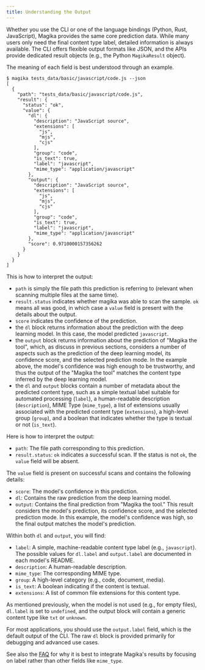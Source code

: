 ```yaml
---
title: Understanding the Output
---
```


Whether you use the CLI or one of the language bindings (Python, Rust, JavaScript), Magika provides the same core prediction data. While many users only need the final content type label, detailed information is always available. The CLI offers flexible output formats like JSON, and the APIs provide dedicated result objects (e.g., the Python `MagikaResult` object).

The meaning of each field is best understood through an example.

```shell
$ magika tests_data/basic/javascript/code.js --json
[
  {
    "path": "tests_data/basic/javascript/code.js",
    "result": {
      "status": "ok",
      "value": {
        "dl": {
          "description": "JavaScript source",
          "extensions": [
            "js",
            "mjs",
            "cjs"
          ],
          "group": "code",
          "is_text": true,
          "label": "javascript",
          "mime_type": "application/javascript"
        },
        "output": {
          "description": "JavaScript source",
          "extensions": [
            "js",
            "mjs",
            "cjs"
          ],
          "group": "code",
          "is_text": true,
          "label": "javascript",
          "mime_type": "application/javascript"
        },
        "score": 0.9710000157356262
      }
    }
  }
]
```

This is how to interpret the output:
- `path` is simply the file path this prediction is referring to (relevant when scanning multiple files at the same time).
- `result.status` indicates whether magika was able to scan the sample. `ok` means all was good, in which case a `value` field is present with the details about the output.
- `score` indicates the confidence of the prediction.
- the `dl` block returns information about the prediction with the deep learning model. In this case, the model predicted `javascript`.
- the `output` block returns information about the prediction of "Magika the tool", which, as discuss in previous sections, considers a number of aspects such as the prediction of the deep learning model, its confidence score, and the selected prediction mode. In the example above, the model's confidence was high enough to be trustworthy, and thus the output of the "Magika the tool" matches the content type inferred by the deep learning model.
- the `dl` and `output` blocks contain a number of metadata about the predicted content type, such as a simple textual label suitable for automated processing (`label`), a human-readable description (`description`), MIME Type (`mime_type`), a list of extensions usually associated with the predicted content type (`extensions`), a high-level group (`group`), and a boolean that indicates whether the type is textual or not (`is_text`).

Here is how to interpret the output:
- `path`: The file path corresponding to this prediction.
- `result.status`: `ok` indicates a successful scan. If the status is not `ok`, the `value` field will be absent.

The `value` field is present on successful scans and contains the following details:
- `score`: The model's confidence in this prediction.
- `dl`: Contains the raw prediction from the deep learning model.
- `output`: Contains the final prediction from "Magika the tool." This result considers the model's prediction, its confidence score, and the selected prediction mode. In this example, the model's confidence was high, so the final output matches the model's prediction.

Within both `dl` and `output`, you will find:
- `label`: A simple, machine-readable content type label (e.g., `javascript`). The possible values for `dl.label` and `output.label` are documented in each model's README.
- `description`: A human-readable description.
- `mime_type`: The corresponding MIME type.
- `group`: A high-level category (e.g., code, document, media).
- `is_text`: A boolean indicating if the content is textual.
- `extensions`: A list of common file extensions for this content type.

As mentioned previously, when the model is not used (e.g., for empty files), `dl.label` is set to `undefined`, and the output block will contain a generic content type like `txt` or `unknown`.

For most applications, you should use the `output.label` field, which is the default output of the CLI. The raw `dl` block is provided primarily for debugging and advanced use cases.

See also the [FAQ](/resources/faq) for why it is best to integrate Magika's results by focusing on label rather than other fields like `mime_type`.



